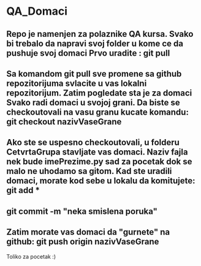 # QA_Domaci
Repo je namenjen za polaznike QA kursa.
Svako bi trebalo da napravi svoj folder u kome ce da pushuje svoj domaci
Prvo uradite :
git pull
----------
Sa komandom git pull sve promene sa github repozitorijuma svlacite u vas lokalni repozitorijum.
Zatim pogledate sta je za domaci
Svako radi domaci u svojoj grani. Da biste se checkoutovali na vasu granu kucate komandu:
git checkout nazivVaseGrane
----------
Ako ste se uspesno checkoutovali, u folderu CetvrtaGrupa stavljate vas domaci. Naziv fajla 
nek bude imePrezime.py sad za pocetak dok se malo ne uhodamo sa gitom.
Kad ste uradili domaci, morate kod sebe u lokalu da komitujete:
git add *
----------
git commit -m "neka smislena poruka"
----------
Zatim morate vas domaci da "gurnete" na github:
git push origin nazivVaseGrane
----------

Toliko za pocetak :)
